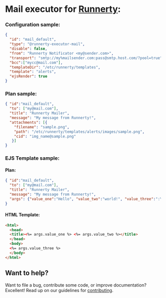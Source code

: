 # Mail executor for [Runnerty]:

### Configuration sample:
```json
{
  "id": "mail_default",
  "type": "@runnerty-executor-mail",
  "disable": false,
  "from": "Runnerty Notificator <my@sender.com>",
  "transport": "smtp://my%mailsender.com:pass@smtp.host.com/?pool=true",
  "bcc":["mycc@mail.com"],
  "templateDir": "/etc/runnerty/templates",
  "template": "alerts",
  "ejsRender": true
}
```

### Plan sample:
```json
{ "id":"mail_default",  
  "to": ["my@mail.com"],
  "title": "Runnerty Mailer",
  "message": "My message from Runnerty!",
  "attachments": [{
    "filename": "sample.png",
    "path": "/etc/runnerty/templates/alerts/images/sample.png",
    "cid": "img_name@sample.png"
   }]
}
```

### EJS Template sample:
#### Plan:
```json
{ "id":"mail_default",  
  "to": ["my@mail.com"],
  "title": "Runnerty Mailer",
  "message": "My message from Runnerty!",
  "args": {"value_one":"Hello", "value_two":"world!", "value_three":":YYYY"}
}
```
#### HTML Template:
```html
<html>
  <head>
  <title><%= args.value_one %> <%= args.value_two %></title>
  </head>
  <body>
  <%= args.value_three %>
  </body>
</html>
```

## Want to help?

Want to file a bug, contribute some code, or improve documentation? Excellent! Read up on our
guidelines for [contributing][contributing].

[contributing]: https://github.com/Coderty/runnerty/blob/master/CONTRIBUTING.md
[Runnerty]: http://www.runnerty.io

